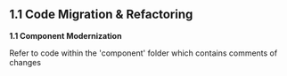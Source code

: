 ## 1.1 Code Migration & Refactoring

**1.1 Component Modernization**

Refer to code within the 'component' folder which contains comments of changes

